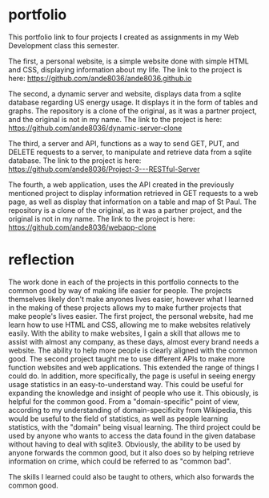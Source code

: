 # portfolio

This portfolio link to four projects I created as assignments in my Web Development class this semester. 

The first, a personal website, is a simple website done with simple HTML and CSS, displaying information about my life. The link to the project is here: https://github.com/ande8036/ande8036.github.io

The second, a dynamic server and website, displays data from a sqlite database regarding US energy usage. It displays it in the form of tables and graphs. The repository is a clone of the original, as it was a partner project, and the original is not in my name. The link to the project is here: https://github.com/ande8036/dynamic-server-clone

The third, a server and API, functions as a way to send GET, PUT, and DELETE requests to a server, to manipulate and retrieve data from a sqlite database. The link to the project is here: https://github.com/ande8036/Project-3---RESTful-Server

The fourth, a web application, uses the API created in the previously mentioned project to display information retrieved in GET requests to a web page, as well as display that information on a table and map of St Paul. The repository is a clone of the original, as it was a partner project, and the original is not in my name. The link to the project is here: https://github.com/ande8036/webapp-clone

# reflection

The work done in each of the projects in this portfolio connects to the common good by way of making life easier for people. The projects themselves likely don't make anyones lives easier, however what I learned in the making of these projects allows my to make further projects that make people's lives easier. The first project, the personal website, had me learn how to use HTML and CSS, allowing me to make websites relatively easily. With the ability to make websites, I gain a skill that allows me to assist with almost any company, as these days, almost every brand needs a website. The ability to help more people is clearly aligned with the common good. The second project taught me to use different APIs to make more function websites and web applications. This extended the range of things I could do. In addition, more specifically, the page is useful in seeing energy usage statistics in an easy-to-understand way. This could be useful for expanding the knowledge and insight of people who use it. This obiously, is helpful for the common good. From a "domain-specific" point of view, according to my understanding of domain-specificity from Wikipedia, this would be useful to the field of statistics, as well as people learning statistics, with the "domain" being visual learning. The third project could be used by anyone who wants to access the data found in the given database without having to deal with sqlite3. Obviously, the ability to be used by anyone forwards the common good, but it also does so by helping retrieve information on crime, which could be referred to as "common bad".


The skills I learned could also be taught to others, which also forwards the common good.
